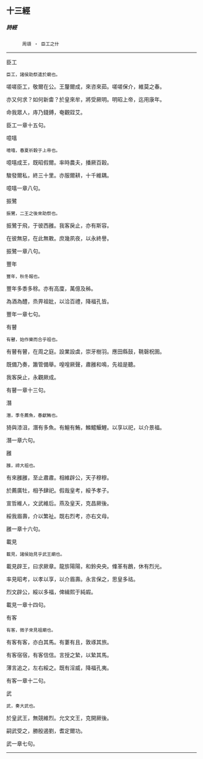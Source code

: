 

## 十三經

##### 詩經
　　　`周頌 ‧ 臣工之什`

* * *

臣工

`臣工，諸侯助祭遣於廟也。`

嗟嗟臣工，敬爾在公。王釐爾成，來咨來茹。嗟嗟保介，維莫之春。

亦又何求？如何新畬？於皇來牟，將受厥明。明昭上帝，迄用康年。

命我眾人，庤乃錢鎛，奄觀銍艾。

臣工一章十五句。

噫嘻

`噫嘻，春夏祈穀于上帝也。`

噫嘻成王，既昭假爾。率時農夫，播厥百穀。

駿發爾私，終三十里。亦服爾耕，十千維耦。

噫嘻一章八句。

振鷺

`振鷺，二王之後來助祭也。`

振鷺于飛，于彼西雝。我客戾止，亦有斯容。

在彼無惡，在此無斁。庶幾夙夜，以永終譽。

振鷺一章八句。

豐年

`豐年，秋冬報也。`

豐年多黍多稌。亦有高廩，萬億及秭。

為酒為醴，烝畀祖妣，以洽百禮，降福孔皆。

豐年一章七句。

有瞽

`有瞽，始作樂而合乎祖也。`

有瞽有瞽，在周之庭。設業設虡，崇牙樹羽。應田縣鼓，鞉磬柷圉。

既備乃奏，簫管備舉。喤喤厥聲，肅雝和鳴，先祖是聽。

我客戾止，永觀厥成。

有瞽一章十三句。

潛

`潛，季冬薦魚，春獻鮪也。`

猗與漆沮，潛有多魚。有鱣有鮪，鰷鱨鰋鯉。以享以祀，以介景福。

潛一章六句。

雝

`雝，禘大祖也。`

有來雝雝，至止肅肅。相維辟公，天子穆穆。

於薦廣牡，相予肆祀。假哉皇考，綏予孝子。

宣哲維人，文武維后。燕及皇天，克昌厥後。

綏我眉壽，介以繁祉。既右烈考，亦右文母。

雝一章十六句。

載見

`載見，諸侯始見乎武王廟也。`

載見辟王，曰求厥章。龍旂陽陽，和鈴央央。鞗革有鶬，休有烈光。

率見昭考，以孝以享，以介眉壽。永言保之，思皇多祜。

烈文辟公，綏以多福，俾緝熙于純嘏。

載見一章十四句。

有客

`有客，微子來見祖廟也。`

有客有客，亦白其馬。有萋有且，敦琢其旅。

有客宿宿，有客信信。言授之縶，以縶其馬。

薄言追之，左右綏之。既有淫威，降福孔夷。

有客一章十二句。

武

`武，奏大武也。`

於皇武王，無競維烈。允文文王，克開厥後。

嗣武受之，勝殷遏劉，耆定爾功。

武一章七句。

* * *

